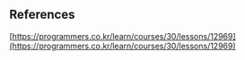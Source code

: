 ## References
[https://programmers.co.kr/learn/courses/30/lessons/12969](https://programmers.co.kr/learn/courses/30/lessons/12969)